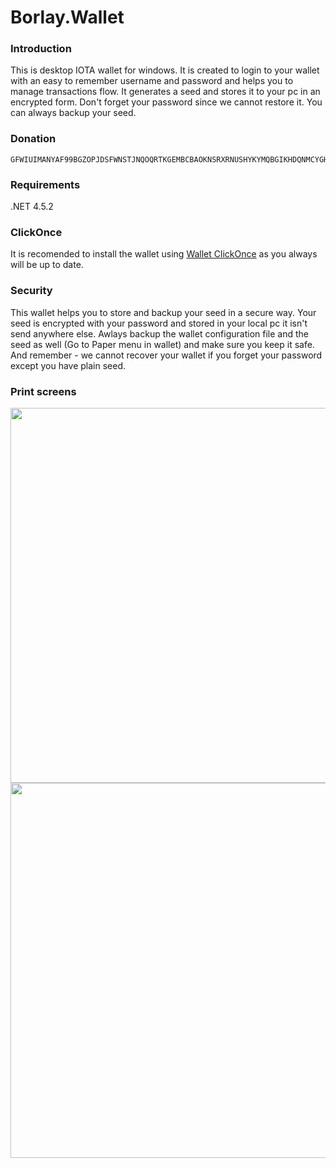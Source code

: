 # Borlay.Wallet

### Introduction

This is desktop IOTA wallet for windows. It is created to login to your wallet with an easy to remember username and password and helps you to manage transactions flow. It generates a seed and stores it to your pc in an encrypted form. Don't forget your password since we cannot restore it. You can always backup your seed.

### Donation

```IOTA
GFWIUIMANYAF99BGZOPJDSFWNSTJNQOQRTKGEMBCBAOKNSRXRNUSHYKYMQBGIKHDQNMCYGHEUL9TVF9L9BBMMESNBP
```
### Requirements

.NET 4.5.2

### ClickOnce

It is recomended to install the wallet using [Wallet ClickOnce](http://www.wallet.borlay.org/downloads/index.html) as you always will be up to date.


### Security

This wallet helps you to store and backup your seed in a secure way. Your seed is encrypted with your password and stored in your local pc it isn't send anywhere else. Awlays backup the wallet configuration file and the seed as well (Go to Paper menu in wallet) and make sure you keep it safe. And remember - we cannot recover your wallet if you forget your password except you have plain seed.

### Print screens

<img src="http://www.wallet.borlay.org/wallet/images/login_page.jpg" width="600">
<img src="http://www.wallet.borlay.org/wallet/images/wallet_page.jpg" width="600">

